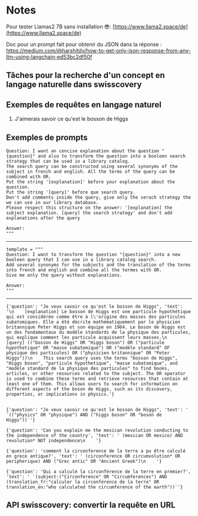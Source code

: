 # Notes

Pour tester Llamas2 7B sans installation 😎: [https://www.llama2.space/de](https://www.llama2.space/de)

Doc pour un prompt fait pour obtenir du JSON dans la réponse : https://medium.com/@harshitdy/how-to-get-only-json-response-from-any-llm-using-langchain-ed53bc2df50f

## Tâches pour la recherche d'un concept en langage naturelle dans swisscovery


## Exemples de requêtes en langage naturel
1. J'aimerais savoir ce qu'est le bosson de Higgs


## Exemples de prompts
    Question: I want an concise explanation about the question "{question}" and also to transform the question into a booleen search strategy that can be used in a library catalog.
    The search query can be constructed using several synonyms of the subject in french and english. All the terms of the query can be combined with OR.
    Put the string '[explanation]' before your explanation about the question.
    Put the string '[query]' before que search query.
    Don't add comments inside the query, give only the serach strategy the we can use in our library database.
    Please respect this structure on the answer: '[explanation] the subject explanation. [query] the search strategy' and don't add explanations after the query
    
    Answer:
    """

--------------------------------------

    template = """
    Question: I want to transform the question "{question}" into a new booleen query that I can use in a library catalog search.
    Add several synonyms for the subjects and the translation of the terms into french and english and combine all the termes with OR.
    Give me only the query without explanations.
    
    Answer:
    """

---------------------------------------
    {'question': "Je veux savoir ce qu'est le bosson de Higgs", 'text': '\n    [explanation] Le bosson de Higgs est une particule hypothétique qui est considérée comme être à l\'origine des masses des particules subatomiques. Elle a été décrite mathématiquement par le physicien britannique Peter Higgs et son équipe en 1964. Le boson de Higgs est un des fondamentaux du modèle standards de la physique des particules, qui explique comment les particule acquissent leurs masses.\n    [query] (("bosson de Higgs" OR "Higgs boson") OR ("particule hypothetique" OR "masse subatomique") OR ("modèle standard" OF physique des particules) OR ("physicien britannique" OR "Peter Higgs"))\n    This search query uses the terms "bosson de Higgs", "Higgs boson", "particule hypothetique", "masse subatomique", and "modèle standard de la physique des particules" to find books, articles, or other resources related to the subject. The OR operator is used to combine these terms and retrieve resources that contain at least one of them. This allows users to search for information on different aspects of the boson de Higgs, such as its discovery, properties, or implications in physics.'}


    {'question': "Je veux savoir ce qu'est le bosson de Higgs", 'text': ' `(("physics" OR "physique") AND ("higgs boson" OR "boson de Higgs"))`'} 

    {'question': 'Can you explain me the mexican revolution conducting to the independence of the country', 'text': ' (mexican OR mexico) AND revolution* NOT independence\n    '}

    {'question': 'comment la circonference de la terre a pu être calculé en grece antique?', 'text': ' (circonference OR circumvolution* OR peripherique) AND ("Grec antic" OR "Ancient Greek")\n    '} 

    {'question': 'Qui a calculé la circonférence de la terre en premier?', 'text': ' `(subject:("Circonference" OR "Circumferences") AND (translation_fr:"calculer la circonférence de la terre" OR translation_en:"who calculated the circumference of the earth"))`'} 

## API swisscovery: convertir la requête en URL




